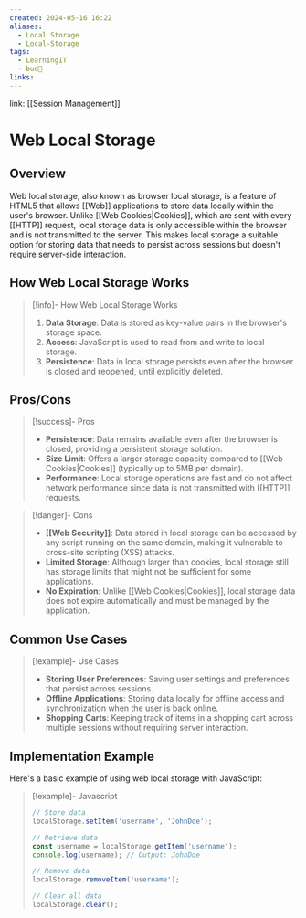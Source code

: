 ```yaml
---
created: 2024-05-16 16:22
aliases:
  - Local Storage
  - Local-Storage
tags:
  - LearningIT
  - bud🌿
links:
---
```


link: [[Session Management]]

# Web Local Storage

## Overview

Web local storage, also known as browser local storage, is a feature of HTML5 that allows [[Web]] applications to store data locally within the user's browser. Unlike [[Web Cookies|Cookies]], which are sent with every [[HTTP]] request, local storage data is only accessible within the browser and is not transmitted to the server. This makes local storage a suitable option for storing data that needs to persist across sessions but doesn't require server-side interaction.

## How Web Local Storage Works

> [!info]- How Web Local Storage Works
> 1. **Data Storage**: Data is stored as key-value pairs in the browser's storage space.
> 2. **Access**: JavaScript is used to read from and write to local storage.
> 3. **Persistence**: Data in local storage persists even after the browser is closed and reopened, until explicitly deleted.

## Pros/Cons

> [!success]- Pros
> - **Persistence**: Data remains available even after the browser is closed, providing a persistent storage solution.
> - **Size Limit**: Offers a larger storage capacity compared to [[Web Cookies|Cookies]] (typically up to 5MB per domain).
> - **Performance**: Local storage operations are fast and do not affect network performance since data is not transmitted with [[HTTP]] requests.


> [!danger]- Cons
> - **[[Web Security]]**: Data stored in local storage can be accessed by any script running on the same domain, making it vulnerable to cross-site scripting (XSS) attacks.
> - **Limited Storage**: Although larger than cookies, local storage still has storage limits that might not be sufficient for some applications.
> - **No Expiration**: Unlike [[Web Cookies|Cookies]], local storage data does not expire automatically and must be managed by the application.

## Common Use Cases

> [!example]- Use Cases
> - **Storing User Preferences**: Saving user settings and preferences that persist across sessions.
> - **Offline Applications**: Storing data locally for offline access and synchronization when the user is back online.
> - **Shopping Carts**: Keeping track of items in a shopping cart across multiple sessions without requiring server interaction.

## Implementation Example

Here's a basic example of using web local storage with JavaScript:

> [!example]- Javascript
> ```javascript
> // Store data
> localStorage.setItem('username', 'JohnDoe');
> 
> // Retrieve data
> const username = localStorage.getItem('username');
> console.log(username); // Output: JohnDoe
> 
> // Remove data
> localStorage.removeItem('username');
> 
> // Clear all data
> localStorage.clear();
> ```
